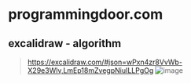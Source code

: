 # programmingdoor.com
## excalidraw - algorithm
> https://excalidraw.com/#json=wPxn4zr8VvWb-X29e3Wlv,LmEp18mZvegpNiuILLPgOg
![image](https://github.com/rajnishspandey/programmingdoor.com/assets/43113659/a1442670-9e90-4b21-924c-6ae0475ae9cc)
